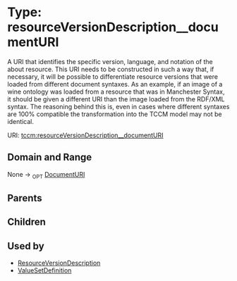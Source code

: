 
# Type: resourceVersionDescription__documentURI


A URI that identifies the specific version, language, and notation of the about resource. This URI needs to be constructed in such a way that, if necessary, it will be possible to differentiate resource versions that were loaded from different document syntaxes. As an example, if an image of a wine ontology was loaded from a resource that was in Manchester Syntax, it should be given a different URI than the image loaded from the RDF/XML syntax. The reasoning behind this is, even in cases where different syntaxes are 100% compatible the transformation into the TCCM model may not be identical.

URI: [tccm:resourceVersionDescription__documentURI](https://hotecosystem.org/tccm/resourceVersionDescription__documentURI)


## Domain and Range

None ->  <sub>OPT</sub> [DocumentURI](types/DocumentURI.md)

## Parents


## Children


## Used by

 * [ResourceVersionDescription](ResourceVersionDescription.md)
 * [ValueSetDefinition](ValueSetDefinition.md)
